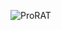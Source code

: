 ![ProRAT](https://github.com/yuankong666/Ultimate-RAT-Collection/assets/128066597/75365357-230a-428c-a25c-707604b23e6b)
